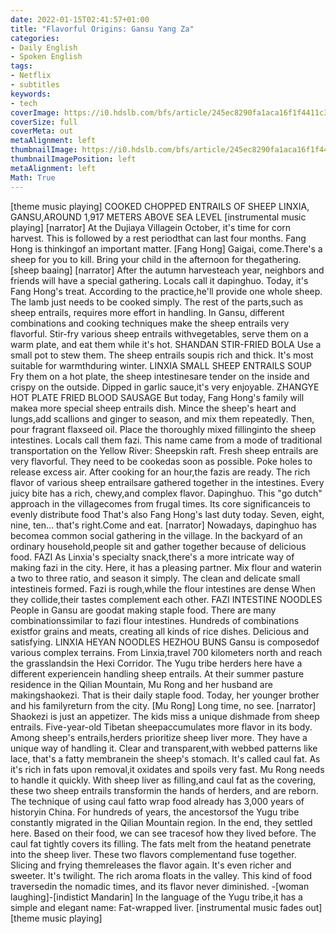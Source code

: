 ```yaml
---
date: 2022-01-15T02:41:57+01:00
title: "Flavorful Origins: Gansu Yang Za"
categories:
- Daily English
- Spoken English
tags:
- Netflix
- subtitles
keywords:
- tech
coverImage: https://i0.hdslb.com/bfs/article/245ec8290fa1aca16f1f4411c3a2b1c6d431d13c.jpg
coverSize: full
coverMeta: out
metaAlignment: left
thumbnailImage: https://i0.hdslb.com/bfs/article/245ec8290fa1aca16f1f4411c3a2b1c6d431d13c.jpg
thumbnailImagePosition: left
metaAlignment: left
Math: True
---
```

<!--more-->
[theme music playing]
COOKED CHOPPED ENTRAILS OF SHEEP
LINXIA, GANSU,AROUND 1,917 METERS ABOVE SEA LEVEL
[instrumental music playing]
[narrator] At the Dujiaya Villagein October, it's time for corn harvest.
This is followed by a rest periodthat can last four months.
Fang Hong is thinkingof an important matter.
[Fang Hong] Gaigai, come.There's a sheep for you to kill.
Bring your child in the afternoon for thegathering.
[sheep baaing]
[narrator] After the autumn harvesteach year, neighbors and friends
will have a special gathering.
Locals call it dapinghuo.
Today, it's Fang Hong's treat.
According to the practice,he'll provide one whole sheep.
The lamb just needs to be cooked simply.
The rest of the parts,such as sheep entrails,
requires more effort in handling.
In Gansu, different combinations and cooking techniques
make the sheep entrails very flavorful.
Stir-fry various sheep entrails withvegetables,
serve them on a warm plate, and eat them while it's hot.
SHANDAN STIR-FRIED BOLA
Use a small pot to stew them.
The sheep entrails soupis rich and thick.
It's most suitable for warmthduring winter.
LINXIA SMALL SHEEP ENTRAILS SOUP
Fry them on a hot plate,
the sheep intestinesare tender on the inside
and crispy on the outside.
Dipped in garlic sauce,it's very enjoyable.
ZHANGYE HOT PLATE FRIED BLOOD SAUSAGE
But today, Fang Hong's family will makea more special sheep entrails dish.
Mince the sheep's heart and lungs,add scallions and ginger to season,
and mix them repeatedly.
Then, pour fragrant flaxseed oil.
Place the thoroughly mixed fillinginto the sheep intestines.
Locals call them fazi.
This name came from a mode of traditional transportation
on the Yellow River:
Sheepskin raft.
Fresh sheep entrails are very flavorful.
They need to be cookedas soon as possible.
Poke holes to release excess air.
After cooking for an hour,the fazis are ready.
The rich flavor of various sheep entrailsare gathered together in the intestines.
Every juicy bite has a rich, chewy,and complex flavor.
Dapinghuo.
This "go dutch" approach in the villagecomes from frugal times.
Its core significanceis to evenly distribute food
That's also Fang Hong's last duty today.
Seven, eight, nine, ten… that's right.Come and eat.
[narrator] Nowadays, dapinghuo has becomea common social gathering in the village.
In the backyard of an ordinary household,people sit and gather together
because of delicious food.
FAZI
As Linxia's specialty snack,there's a more intricate way
of making fazi in the city.
Here, it has a pleasing partner.
Mix flour and waterin a two to three ratio,
and season it simply.
The clean and delicate small intestineis formed.
Fazi is rough,while the flour intestines are dense
When they collide,their tastes complement each other.
FAZI INTESTINE NOODLES
People in Gansu are goodat making staple food.
There are many combinationssimilar to fazi flour intestines.
Hundreds of combinations existfor grains and meats,
creating all kinds of rice dishes.
Delicious and satisfying.
LINXIA HEYAN NOODLES
HEZHOU BUNS
Gansu is composedof various complex terrains.
From Linxia,travel 700 kilometers north
and reach the grasslandsin the Hexi Corridor.
The Yugu tribe herders here
have a different experiencein handling sheep entrails.
At their summer pasture residence in the Qilian Mountain,
Mu Rong and her husband are makingshaokezi.
That is their daily staple food.
Today, her younger brother and his familyreturn from the city.
[Mu Rong] Long time, no see.
[narrator] Shaokezi is just an appetizer.
The kids miss a unique dishmade from sheep entrails.
Five-year-old Tibetan sheepaccumulates more flavor in its body.
Among sheep's entrails,herders prioritize sheep liver more.
They have a unique way of handling it.
Clear and transparent,with webbed patterns like lace,
that's a fatty membranein the sheep's stomach.
It's called caul fat.
As it's rich in fats upon removal,it oxidates and spoils very fast.
Mu Rong needs to handle it quickly.
With sheep liver as filling,and caul fat as the covering,
these two sheep entrails transformin the hands of herders,
and are reborn.
The technique of using caul fatto wrap food
already has 3,000 years of historyin China.
For hundreds of years, the ancestorsof the Yugu tribe constantly migrated
in the Qilian Mountain region.
In the end, they settled here.
Based on their food, we can see tracesof how they lived before.
The caul fat tightly covers its filling.
The fats melt from the heatand penetrate into the sheep liver.
These two flavors complementand fuse together.
Slicing and frying themreleases the flavor again.
It's even richer and sweeter.
It's twilight.
The rich aroma floats in the valley.
This kind of food traversedin the nomadic times,
and its flavor never diminished.
-[woman laughing]-[indistict Mandarin]
In the language of the Yugu tribe,it has a simple and elegant name:
Fat-wrapped liver.
[instrumental music fades out]
[theme music playing]
